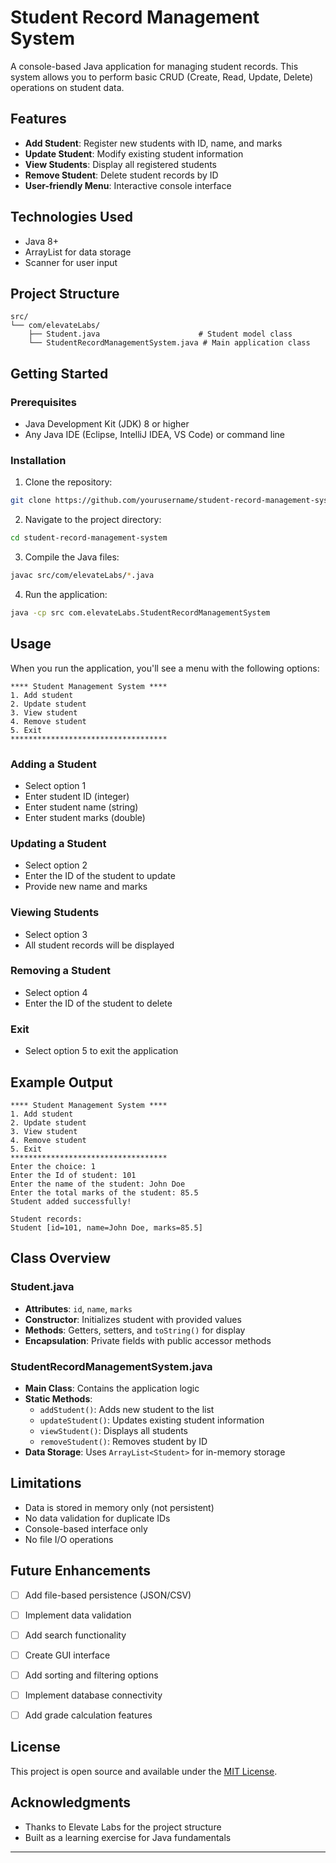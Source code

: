 # Student Record Management System

A console-based Java application for managing student records. This system allows you to perform basic CRUD (Create, Read, Update, Delete) operations on student data.

## Features

- **Add Student**: Register new students with ID, name, and marks
- **Update Student**: Modify existing student information
- **View Students**: Display all registered students
- **Remove Student**: Delete student records by ID
- **User-friendly Menu**: Interactive console interface

## Technologies Used

- Java 8+
- ArrayList for data storage
- Scanner for user input

## Project Structure

```
src/
└── com/elevateLabs/
    ├── Student.java                      # Student model class
    └── StudentRecordManagementSystem.java # Main application class
```

## Getting Started

### Prerequisites

- Java Development Kit (JDK) 8 or higher
- Any Java IDE (Eclipse, IntelliJ IDEA, VS Code) or command line

### Installation

1. Clone the repository:
```bash
git clone https://github.com/yourusername/student-record-management-system.git
```

2. Navigate to the project directory:
```bash
cd student-record-management-system
```

3. Compile the Java files:
```bash
javac src/com/elevateLabs/*.java
```

4. Run the application:
```bash
java -cp src com.elevateLabs.StudentRecordManagementSystem
```

## Usage

When you run the application, you'll see a menu with the following options:

```
**** Student Management System ****
1. Add student
2. Update student
3. View student
4. Remove student
5. Exit
***********************************
```

### Adding a Student
- Select option 1
- Enter student ID (integer)
- Enter student name (string)
- Enter student marks (double)

### Updating a Student
- Select option 2
- Enter the ID of the student to update
- Provide new name and marks

### Viewing Students
- Select option 3
- All student records will be displayed

### Removing a Student
- Select option 4
- Enter the ID of the student to delete

### Exit
- Select option 5 to exit the application

## Example Output

```
**** Student Management System ****
1. Add student
2. Update student
3. View student
4. Remove student
5. Exit 
***********************************
Enter the choice: 1
Enter the Id of student: 101
Enter the name of the student: John Doe
Enter the total marks of the student: 85.5
Student added successfully!

Student records: 
Student [id=101, name=John Doe, marks=85.5]
```

## Class Overview

### Student.java
- **Attributes**: `id`, `name`, `marks`
- **Constructor**: Initializes student with provided values
- **Methods**: Getters, setters, and `toString()` for display
- **Encapsulation**: Private fields with public accessor methods

### StudentRecordManagementSystem.java
- **Main Class**: Contains the application logic
- **Static Methods**: 
  - `addStudent()`: Adds new student to the list
  - `updateStudent()`: Updates existing student information
  - `viewStudent()`: Displays all students
  - `removeStudent()`: Removes student by ID
- **Data Storage**: Uses `ArrayList<Student>` for in-memory storage

## Limitations

- Data is stored in memory only (not persistent)
- No data validation for duplicate IDs
- Console-based interface only
- No file I/O operations

## Future Enhancements

- [ ] Add file-based persistence (JSON/CSV)
- [ ] Implement data validation
- [ ] Add search functionality
- [ ] Create GUI interface
- [ ] Add sorting and filtering options
- [ ] Implement database connectivity
- [ ] Add grade calculation features


## License

This project is open source and available under the [MIT License](LICENSE).

## Acknowledgments

- Thanks to Elevate Labs for the project structure
- Built as a learning exercise for Java fundamentals

---
